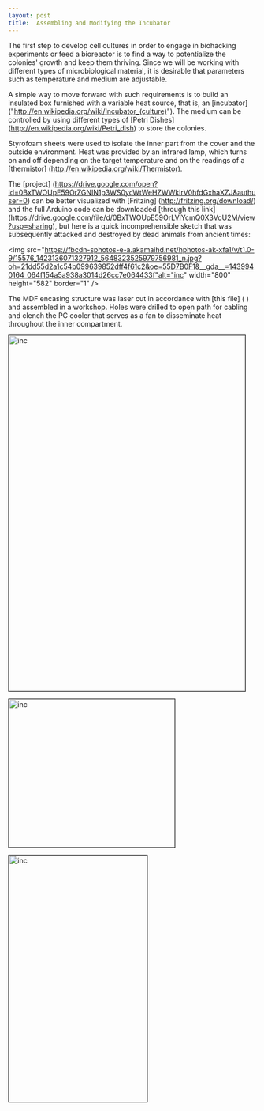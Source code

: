 ```yaml
---
layout: post
title:  Assembling and Modifying the Incubator
---
```


The first step to develop cell cultures in order to engage in biohacking experiments or feed a bioreactor is to find a way to potentialize the colonies' growth and keep them thriving. Since we will be working with different types of microbiological material, it is desirable that parameters such as temperature and medium are adjustable.

A simple way to move forward with such requirements is to build an insulated box furnished with a variable heat source, that is, an [incubator] ("http://en.wikipedia.org/wiki/Incubator_(culture)"). The medium can be controlled by using different types of [Petri Dishes] (http://en.wikipedia.org/wiki/Petri_dish) to store the colonies.

Styrofoam sheets were used to isolate the inner part from the cover and the outside environment. Heat was provided by an infrared lamp, which turns on and off depending on the target temperature and on the readings of a [thermistor] (http://en.wikipedia.org/wiki/Thermistor). 

The [project] (https://drive.google.com/open?id=0BxTWOUpE59OrZGNIN1p3WS0ycWtWeHZWWklrV0hfdGxhaXZJ&authuser=0) can be better visualized with [Fritzing] (http://fritzing.org/download/) and the full Arduino code can be downloaded [through this link] (https://drive.google.com/file/d/0BxTWOUpE59OrLVlYcmQ0X3VoU2M/view?usp=sharing), but here is a quick incomprehensible sketch that was subsequently attacked and destroyed by dead animals from ancient times:

<img src="https://fbcdn-sphotos-e-a.akamaihd.net/hphotos-ak-xfa1/v/t1.0-9/15576_1423136071327912_5648323525979756981_n.jpg?oh=21dd55d2a1c54b099639852dff4f61c2&oe=55D7B0F1&__gda__=1439940164_064f154a5a938a3014d26cc7e064433f"alt="inc" width="800" height="582" border="1" />

The MDF encasing structure was laser cut in accordance with [this file] ( ) and assembled in a workshop. Holes were drilled to open path for cabling and clench the PC cooler that serves as a fan to disseminate heat throughout the inner compartment.

<img src="https://fbcdn-sphotos-h-a.akamaihd.net/hphotos-ak-xpa1/v/t1.0-9/p480x480/10404242_1099899320027100_3108853078127897254_n.jpg?oh=30f4fcb9408b64840d7b67ba259bc364&oe=559FE179&__gda__=1439960252_feb8793586dcf811c2f7faa947721168" 
alt="inc" width="480" height="720" border="1" />

<img src="https://fbcdn-sphotos-d-a.akamaihd.net/hphotos-ak-xpf1/v/t1.0-9/10898297_1423073181334201_8190557592477610890_n.jpg?oh=0d47447df6dcc29c8fd02685348a4929&oe=559BCDE9&__gda__=1441139670_2c2e2218cc17e0ab0020071efa0633ba" 
alt="inc" width="337" height="300" border="1" />


<img src="https://fbcdn-sphotos-g-a.akamaihd.net/hphotos-ak-xaf1/v/t1.0-9/1546273_1423063354668517_6674142658355745583_n.jpg?oh=a9b66f904ff077f6e79bac6aef33ac4a&oe=55991697&__gda__=1436403238_1c215a35c7634a29ed6a686b296f97b5" 
alt="inc" width="281" height="499" border="1" />
